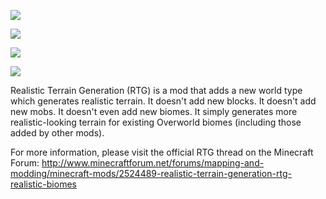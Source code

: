 ![](http://i.imgur.com/fntMwQe.png)

![](http://i.imgur.com/CZtHNdd.png)

![](http://i.imgur.com/FcLR7Mq.gif)

![](http://i.imgur.com/YUyTPsc.png)

Realistic Terrain Generation (RTG) is a mod that adds a new world type which generates realistic terrain. It doesn't add new blocks. It doesn't add new mobs. It doesn't even add new biomes. It simply generates more realistic-looking terrain for existing Overworld biomes (including those added by other mods).

For more information, please visit the official RTG thread on the Minecraft Forum: http://www.minecraftforum.net/forums/mapping-and-modding/minecraft-mods/2524489-realistic-terrain-generation-rtg-realistic-biomes
